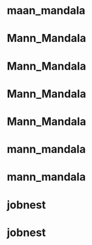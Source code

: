 # maan_mandala
# Mann_Mandala
# Mann_Mandala
# Mann_Mandala
# Mann_Mandala
# mann_mandala
# mann_mandala
# jobnest
# jobnest
